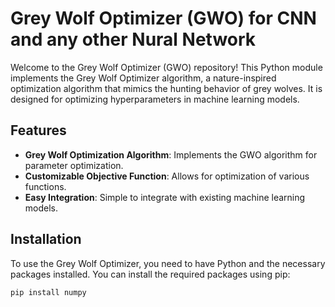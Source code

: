 
# Grey Wolf Optimizer (GWO) for CNN and any other Nural Network

Welcome to the Grey Wolf Optimizer (GWO) repository! This Python module implements the Grey Wolf Optimizer algorithm, a nature-inspired optimization algorithm that mimics the hunting behavior of grey wolves. It is designed for optimizing hyperparameters in machine learning models.

## Features

- **Grey Wolf Optimization Algorithm**: Implements the GWO algorithm for parameter optimization.
- **Customizable Objective Function**: Allows for optimization of various functions.
- **Easy Integration**: Simple to integrate with existing machine learning models.

## Installation

To use the Grey Wolf Optimizer, you need to have Python and the necessary packages installed. You can install the required packages using pip:

```bash
pip install numpy
